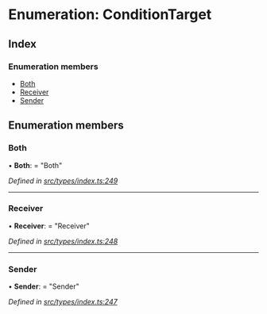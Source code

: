 # Enumeration: ConditionTarget

## Index

### Enumeration members

* [Both](conditiontarget.md#both)
* [Receiver](conditiontarget.md#receiver)
* [Sender](conditiontarget.md#sender)

## Enumeration members

###  Both

• **Both**: = "Both"

*Defined in [src/types/index.ts:249](https://github.com/PolymathNetwork/polymesh-sdk/blob/bf2b7a12/src/types/index.ts#L249)*

___

###  Receiver

• **Receiver**: = "Receiver"

*Defined in [src/types/index.ts:248](https://github.com/PolymathNetwork/polymesh-sdk/blob/bf2b7a12/src/types/index.ts#L248)*

___

###  Sender

• **Sender**: = "Sender"

*Defined in [src/types/index.ts:247](https://github.com/PolymathNetwork/polymesh-sdk/blob/bf2b7a12/src/types/index.ts#L247)*
